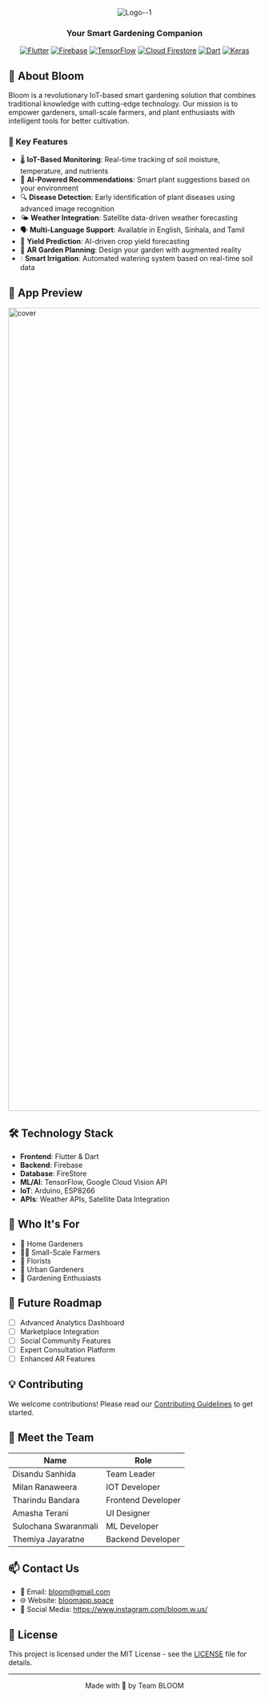 <div align="center">

![Logo--1](https://github.com/user-attachments/assets/b4273a48-fc74-46a6-be94-df9976e44598)


### Your Smart Gardening Companion

[![Flutter](https://img.shields.io/badge/Flutter-%2302569B.svg?style=for-the-badge&logo=Flutter&logoColor=white)](https://flutter.dev)
[![Firebase](https://img.shields.io/badge/Firebase-039BE5?style=for-the-badge&logo=Firebase&logoColor=white)](https://firebase.google.com)
[![TensorFlow](https://img.shields.io/badge/TensorFlow-%23FF6F00.svg?style=for-the-badge&logo=TensorFlow&logoColor=white)](https://www.tensorflow.org)
[![Cloud Firestore](https://img.shields.io/badge/Cloud%20Firestore-039BE5?style=for-the-badge&logo=Firebase&logoColor=white)](https://firebase.google.com/products/firestore)
[![Dart](https://img.shields.io/badge/dart-%230175C2.svg?style=for-the-badge&logo=dart&logoColor=white)](https://dart.dev)
[![Keras](https://img.shields.io/badge/Keras-%23D00000.svg?style=for-the-badge&logo=Keras&logoColor=white)](https://keras.io)


</div>

</div>

## 🚀 About Bloom

Bloom is a revolutionary IoT-based smart gardening solution that combines traditional knowledge with cutting-edge technology. Our mission is to empower gardeners, small-scale farmers, and plant enthusiasts with intelligent tools for better cultivation.

### 🌟 Key Features

- 🌡️ **IoT-Based Monitoring**: Real-time tracking of soil moisture, temperature, and nutrients
- 🤖 **AI-Powered Recommendations**: Smart plant suggestions based on your environment
- 🔍 **Disease Detection**: Early identification of plant diseases using advanced image recognition
- 🌤️ **Weather Integration**: Satellite data-driven weather forecasting
- 🗣️ **Multi-Language Support**: Available in English, Sinhala, and Tamil
- 🎯 **Yield Prediction**: AI-driven crop yield forecasting
- 📱 **AR Garden Planning**: Design your garden with augmented reality
- 💧 **Smart Irrigation**: Automated watering system based on real-time soil data

## 📱 App Preview

<img width="1600" alt="cover" src="https://github.com/user-attachments/assets/18ff533c-9240-455d-987d-b315c75c68fa" />


## 🛠️ Technology Stack

- **Frontend**: Flutter & Dart
- **Backend**: Firebase
- **Database**: FireStore
- **ML/AI**: TensorFlow, Google Cloud Vision API
- **IoT**: Arduino, ESP8266
- **APIs**: Weather APIs, Satellite Data Integration

## 🌿 Who It's For

- 🏡 Home Gardeners
- 👨‍🌾 Small-Scale Farmers
- 🌺 Florists
- 🏢 Urban Gardeners
- 🌱 Gardening Enthusiasts

## 🔮 Future Roadmap

- [ ] Advanced Analytics Dashboard
- [ ] Marketplace Integration
- [ ] Social Community Features
- [ ] Expert Consultation Platform
- [ ] Enhanced AR Features

## 💡 Contributing

We welcome contributions! Please read our [Contributing Guidelines](link-to-contributing.md) to get started.

## 👥 Meet the Team


| Name | Role |
|------|------|
| Disandu Sanhida | Team Leader |
| Milan Ranaweera | IOT Developer |
| Tharindu Bandara | Frontend Developer |
| Amasha Terani | UI Designer |
| Sulochana Swaranmali | ML Developer |
| Themiya Jayaratne |  Backend Developer |



## 📫 Contact Us

- 📧 Email: bloom@gmail.com
- 🌐 Website: [bloomapp.space](https://bloomapp.space/)
- 📱 Social Media: https://www.instagram.com/bloom.w.us/

## 📄 License

This project is licensed under the MIT License - see the [LICENSE](LICENSE) file for details.

<div align="center">

---

Made with 💚 by Team BLOOM

</div>
